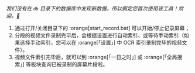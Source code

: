 *我们没有在 `db` 目录下的数据库中发现新数据，所以假定您首次使用该工具！欢迎。🎉*  
1. 通过打开/关闭目录下的 :orange[start_record.bat] 可以开始/停止记录屏幕； 
2. 分段的视频文件录制完毕后，会根据设置进行自动索引、或等待手动索引（如果选择手动索引，您可以在 :orange[「设置」] 中 OCR 索引录制完毕的视频文件）。
3. 视频文件索引完毕后，就可以到 :orange[「一日之时」] 或  :orange[「全局搜索」]  等板块查询已被录制的屏幕片段啦。  